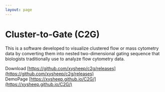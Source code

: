 ```yaml
---
layout: page
---
```


# Cluster-to-Gate (C2G)

This is a software developed to visualize clustered flow or mass cytometry data by converting them into nested two-dimensional gating sequence that biologists traditionally use to analyze flow cytometry data.

Download [https://github.com/xysheep/c2g/releases](https://github.com/xysheep/c2g/releases)  
DemoPage [https://xysheep.github.io/C2G/](https://xysheep.github.io/C2G/)

